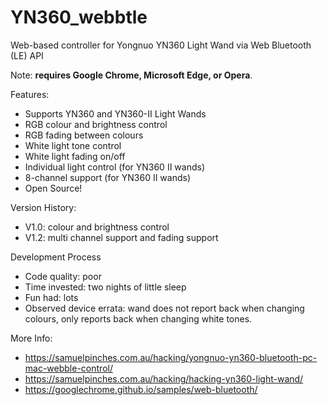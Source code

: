 # YN360_webbtle
Web-based controller for Yongnuo YN360 Light Wand via Web Bluetooth (LE) API

Note: **requires Google Chrome, Microsoft Edge, or Opera**.

Features:
- Supports YN360 and YN360-II Light Wands
- RGB colour and brightness control
- RGB fading between colours
- White light tone control
- White light fading on/off
- Individual light control (for YN360 II wands)
- 8-channel support (for YN360 II wands)
- Open Source!

Version History:
- V1.0: colour and brightness control
- V1.2: multi channel support and fading support

Development Process
- Code quality: poor
- Time invested: two nights of little sleep
- Fun had: lots
- Observed device errata: wand does not report back when changing colours, only reports back when changing white tones.

More Info: 
- https://samuelpinches.com.au/hacking/yongnuo-yn360-bluetooth-pc-mac-webble-control/
- https://samuelpinches.com.au/hacking/hacking-yn360-light-wand/
- https://googlechrome.github.io/samples/web-bluetooth/
